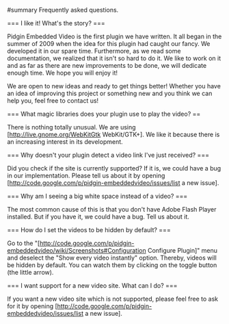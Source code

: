 #summary Frequently asked questions.

=== I like it! What's the story? ===

Pidgin Embedded Video is the first plugin we have written. It all began in the summer of 2009 when the idea for this plugin had caught our fancy. We developed it in our spare time. Furthermore, as we read some documentation, we realized that it isn't so hard to do it. We like to work on it and as far as there are new improvements to be done, we will dedicate enough time. We hope you will enjoy it!

We are open to new ideas and ready to get things better! Whether you have an idea of improving this project or something new and you think we can help you, feel free to contact us!

=== What magic libraries does your plugin use to play the video? ==

There is nothing totally unusual. We are using [http://live.gnome.org/WebKitGtk WebKit/GTK+]. We like it because there is an increasing interest in its development.

=== Why doesn't your plugin detect a video link I've just received? ===

Did you check if the site is currently supported? If it is, we could have a bug in our implementation. Please tell us about it by opening [http://code.google.com/p/pidgin-embeddedvideo/issues/list a new issue].

=== Why am I seeing a big white space instead of a video? ===

The most common cause of this is that you don't have Adobe Flash Player installed. But if you have it, we could have a bug. Tell us about it.

=== How do I set the videos to be hidden by default? ===

Go to the "[http://code.google.com/p/pidgin-embeddedvideo/wiki/Screenshots#Configuration Configure Plugin]" menu and deselect the "Show every video instantly" option. Thereby, videos will be hidden by default. You can watch them by clicking on the toggle button (the little arrow).

=== I want support for a new video site. What can I do? ===

If you want a new video site which is not supported, please feel free to ask for it by opening [http://code.google.com/p/pidgin-embeddedvideo/issues/list a new issue].
